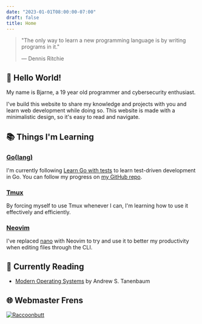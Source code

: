 ```yaml
---
date: "2023-01-01T08:00:00-07:00"
draft: false
title: Home
---
```



> "The only way to learn a new programming language is by writing programs in it."
> 
> — Dennis Ritchie

<script src="/scripts/home_page.js"></script>

## 👋 Hello World!
My name is Bjarne, a 19 year old programmer and cybersecurity enthusiast.

I've build this website to share my knowledge and projects with you and learn web development while doing so. This website is made with a minimalistic design, so it's easy to read and navigate.


## 📚 Things I'm Learning
### [Go(lang)](https://go.dev/)
I'm currently following [Learn Go with tests](https://quii.gitbook.io/learn-go-with-tests/) to learn test-driven development in Go. You can follow my progress on [my GitHub repo](https://github.com/BjarneVerschorre/Learn-Go-with-tests).

### [Tmux](https://github.com/tmux/tmux/)
By forcing myself to use Tmux whenever I can, I'm learning how to use it effectively and efficiently.

### [Neovim](https://neovim.io/)
I've replaced [nano](https://nano-editor.org/) with Neovim to try and use it to better my productivity when editing files through the CLI.

## 📖 Currently Reading
- [Modern Operating Systems](https://www.goodreads.com/book/show/144716295-modern-operating-systems-global-edition) by Andrew S. Tanenbaum

## 🌐 Webmaster Frens
<a href="https://raccoonbutt.com/" rel="noopener" target="_blank"><img src="https://raccoonbutt.com/static/images/button.gif" alt="Raccoonbutt"></a>